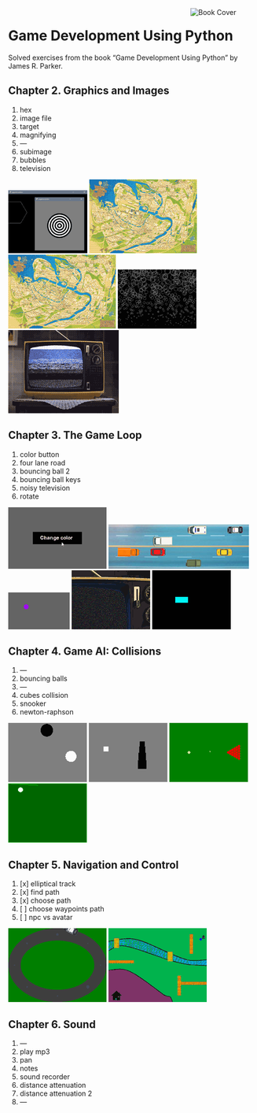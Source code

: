 <img src="https://m.media-amazon.com/images/I/81ZuKnLe8eL._SY342_.jpg" alt="Book Cover" width="133" align="right" />

# Game Development Using Python

Solved exercises from the book “Game Development Using Python” by James R. Parker.


## Chapter 2. Graphics and Images

1. hex
1. image file
1. target
1. magnifying
1. —
1. subimage
1. bubbles
1. television

![screenshot 1—3](ch2/screen-1-3.png)
![screenshot 4](ch2/screen-4.gif)
![screenshot 6](ch2/screen-6.gif)
![screenshot 7](ch2/screen-7.gif)
![screenshot 8](ch2/screen-8.gif)


## Chapter 3. The Game Loop

1. color button
1. four lane road
1. bouncing ball 2
1. bouncing ball keys
1. noisy television
1. rotate

![screenshot 1](ch3/screen-1.gif)
![screenshot 2](ch3/screen-2.jpg)
![screenshot 3—4](ch3/screen-3-4.gif)
![screenshot 5](ch3/screen-5.gif)
![screenshot 6—7](ch3/screen-6-7.gif)


## Chapter 4. Game AI: Collisions

1. —
1. bouncing balls
1. —
1. cubes collision
1. snooker
1. newton-raphson

![screenshot 2](ch4/screen-2.gif)
![screenshot 3—4](ch4/screen-3-4.gif)
![screenshot 5](ch4/screen-5.gif)
![screenshot 6](ch4/screen-6.gif)


## Chapter 5. Navigation and Control

1. [x] elliptical track
1. [x] find path
1. [x] choose path
1. [ ] choose waypoints path
1. [ ] npc vs avatar

![screenshot 1](ch5/screen-1.gif)
![screenshot 2—3](ch5/screen-2-3.gif)


## Chapter 6. Sound

1. —
1. play mp3
1. pan
1. notes
1. sound recorder
1. distance attenuation
1. distance attenuation 2
1. —
